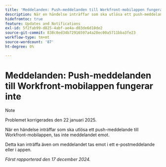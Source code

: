 ```yaml
---
title: 'Meddelanden: Push-meddelanden till Workfront-mobilappen fungerar inte'
description: När en händelse inträffar som ska utlösa ett push-meddelande till Workfront-mobilappen, tas inte meddelandet emot.
hidefromtoc: true
feature: Updates and Notifications
exl-id: 5f2fab99-d825-4abf-ae4a-d03de6d10de2
source-git-commit: 838c8ed34b72916597a4a28ec00a5711bba3fe23
workflow-type: tm+mt
source-wordcount: '87'
ht-degree: 0%

---
```


# Meddelanden: Push-meddelanden till Workfront-mobilappen fungerar inte

>[!NOTE]
>
>Problemet korrigerades den 22 januari 2025.

När en händelse inträffar som ska utlösa ett push-meddelande till Workfront-mobilappen, tas inte meddelandet emot.

Detta kan inträffa även om meddelandet tas emot i ett e-postmeddelande eller i appen.

_Först rapporterad den 17 december 2024._
